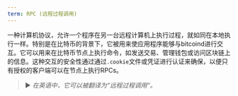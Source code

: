 ```yaml
---
term: RPC (远程过程调用)
---
```


一种计算机协议，允许一个程序在另一台远程计算机上执行过程，就如同在本地执行一样。特别是在比特币的背景下，它被用来使应用程序能够与bitcoind进行交互。它可以用来在比特币节点上执行命令，如发送交易、管理钱包或访问区块链上的信息。这种交互的安全性通过通过`.cookie`文件或凭证进行认证来确保，以便只有授权的客户端可以在节点上执行RPCs。

> ► *在英语中，它可以被翻译为“远程过程调用”。*
